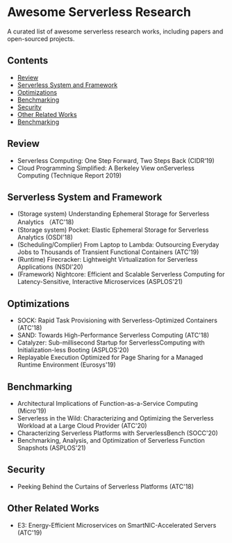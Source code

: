 # Awesome Serverless Research
A curated list of awesome serverless research works, including papers and open-sourced projects.


## Contents
- [Review](#review)
- [Serverless System and Framework](#serverless-system-and-framework)
- [Optimizations](#optimizations)
- [Benchmarking](#benchmarking)
- [Security](#security)
- [Other Related Works](#other-related-works)
- [Benchmarking](#benchmarking)

## Review
- Serverless Computing: One Step Forward, Two Steps Back (CIDR‘19)
- Cloud Programming Simplified: A Berkeley View onServerless Computing (Technique Report 2019)

## Serverless System and Framework
- (Storage system) Understanding Ephemeral Storage for Serverless Analytics （ATC'18)
- (Storage system) Pocket: Elastic Ephemeral Storage for Serverless Analytics (OSDI'18)
- (Scheduling/Complier) From Laptop to Lambda: Outsourcing Everyday Jobs to Thousands of Transient Functional Containers (ATC'19)
- (Runtime) Firecracker: Lightweight Virtualization for Serverless Applications (NSDI'20)
- (Framework) Nightcore: Efficient and Scalable Serverless Computing for Latency-Sensitive, Interactive Microservices (ASPLOS'21)

## Optimizations
- SOCK: Rapid Task Provisioning with Serverless-Optimized Containers (ATC'18)
- SAND: Towards High-Performance Serverless Computing (ATC'18)
- Catalyzer: Sub-millisecond Startup for ServerlessComputing with Initialization-less Booting (ASPLOS'20)
- Replayable Execution Optimized for Page Sharing for a Managed Runtime Environment (Eurosys'19)


## Benchmarking
- Architectural Implications of Function-as-a-Service Computing (Micro'19)
- Serverless in the Wild: Characterizing and Optimizing the Serverless Workload at a Large Cloud Provider (ATC'20)
- Characterizing Serverless Platforms with ServerlessBench (SOCC'20)
- Benchmarking, Analysis, and Optimization of Serverless Function Snapshots (ASPLOS'21)


## Security
- Peeking Behind the Curtains of Serverless Platforms (ATC'18)


## Other Related Works
- E3: Energy-Efficient Microservices on SmartNIC-Accelerated Servers (ATC'19)

